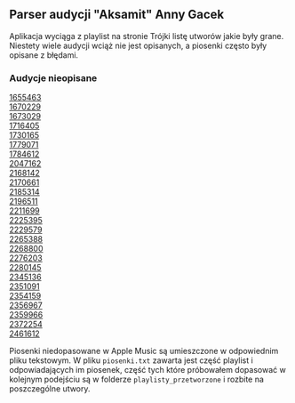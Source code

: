 ## Parser audycji "Aksamit" Anny Gacek

Aplikacja wyciąga z playlist na stronie Trójki listę utworów jakie były grane. Niestety
wiele audycji wciąż nie jest opisanych, a piosenki często były opisane z błędami.

### Audycje nieopisane

[1655463](https://www.polskieradio.pl/9/5360/Artykul/1655463,Aksamit-15-sierpnia-godz-2008)  
[1670229](https://www.polskieradio.pl/9/5360/Artykul/1670229,Aksamit-19-wrzesnia-godz-1910)  
[1673029](https://www.polskieradio.pl/9/5360/Artykul/1673029,Aksamit-26-wrzesnia-godz-1911)  
[1716405](https://www.polskieradio.pl/9/5360/Artykul/1716405,Aksamit-16-stycznia-godz-2007)  
[1730165](https://www.polskieradio.pl/9/5360/Artykul/1730165,Aksamit-20-lutego-godz-2008)  
[1779071](https://www.polskieradio.pl/9/5360/Artykul/1779071,Aksamit-19-czerwca-godz-2007)  
[1784612](https://www.polskieradio.pl/9/5360/Artykul/1784612,Aksamit-3-lipca-godz-2007)  
[2047162](https://www.polskieradio.pl/9/5360/Artykul/2047162,Aksamit-26-lutego-godz-2006)  
[2168142](https://www.polskieradio.pl/9/5360/Artykul/2168142,Aksamit-16-lipca-godz-1910)  
[2170661](https://www.polskieradio.pl/9/5360/Artykul/2170661,Aksamit-23-lipca-godz-1910)  
[2185314](https://www.polskieradio.pl/9/5360/Artykul/2185314,Aksamit-3-wrzesnia-godz-1911)  
[2196511](https://www.polskieradio.pl/9/5360/Artykul/2196511,Aksamit-1-pazdziernika-godz-2008)  
[2211699](https://www.polskieradio.pl/9/5360/Artykul/2211699,Aksamit-29-pazdziernika-godz-2008)  
[2225395](https://www.polskieradio.pl/9/5360/Artykul/2225395,Aksamit-3-grudnia-godz-2007)  
[2229579](https://www.polskieradio.pl/9/5360/Artykul/2229579,Aksamit-10-grudnia-godz-2007)  
[2265388](https://www.polskieradio.pl/9/5360/Artykul/2265388,Aksamit-18-lutego-godz-2006)  
[2268800](https://www.polskieradio.pl/9/5360/Artykul/2268800,Aksamit-25-lutego-godz-2007)  
[2276203](https://www.polskieradio.pl/9/5360/Artykul/2276203,Aksamit-11-marca-godz-2006)  
[2280145](https://www.polskieradio.pl/9/5360/Artykul/2280145,Aksamit-18-marca-godz-2006)  
[2345136](https://www.polskieradio.pl/9/5360/Artykul/2345136,Aksamit-22-lipca-godz-2007)  
[2351091](https://www.polskieradio.pl/9/5360/Artykul/2351091,Aksamit-5-sierpnia-godz-2007)  
[2354159](https://www.polskieradio.pl/9/5360/Artykul/2354159,Aksamit-12-sierpnia-godz-2006)  
[2356967](https://www.polskieradio.pl/9/5360/Artykul/2356967,Aksamit-19-sierpnia-godz-2005)  
[2359966](https://www.polskieradio.pl/9/5360/Artykul/2359966,Aksamit-26-sierpnia-godz-2008)  
[2372254](https://www.polskieradio.pl/9/5360/Artykul/2372254,Aksamit-23-wrzesnia-godz-2007)  
[2461612](https://www.polskieradio.pl/9/5360/Artykul/2461612,Aksamit-24-lutego-godz-2008) 

 Piosenki niedopasowane w Apple Music są umieszczone w odpowiednim pliku tekstowym. W
 pliku `piosenki.txt` zawarta jest część playlist i odpowiadających im piosenek, część
 tych które próbowałem dopasować w kolejnym podejściu są w folderze
 `playlisty_przetworzone` i rozbite na poszczególne utwory.


